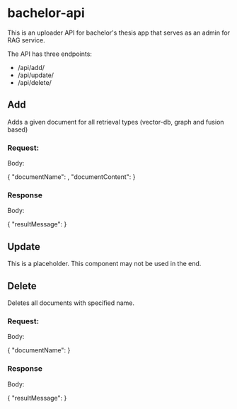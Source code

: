 # bachelor-api

This is an uploader API for bachelor's thesis app that serves as an admin for RAG service.

The API has three endpoints:
- /api/add/
- /api/update/
- /api/delete/

## Add

Adds a given document for all retrieval types (vector-db, graph and fusion based)

### Request:

Body:

{
    "documentName": <document name>,
    "documentContent": <document content>
}

### Response

Body:

{
    "resultMessage": <result of addition>
}

## Update

This is a placeholder. This component may not be used in the end.

## Delete

Deletes all documents with specified name.

### Request:

Body:

{
    "documentName": <document name>
}

### Response

Body:

{
    "resultMessage": <result of deletion>
}